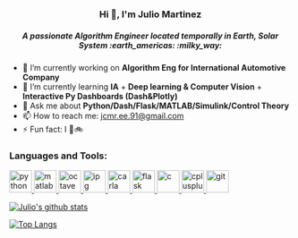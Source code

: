 <h3 align="center">Hi 👋, I'm Julio Martinez</h1>
<h5 align="center">A passionate Algorithm Engineer located temporally in Earth, Solar System :earth_americas: :milky_way:</h3>

- 🔭 I’m currently working on **Algorithm Eng for International Automotive Company**
- 🌱 I’m currently learning **IA** + **Deep learning & Computer Vision** + **Interactive Py Dashboards (Dash&Plotly)**
- 💬 Ask me about **Python/Dash/Flask/MATLAB/Simulink/Control Theory**
- 📫 How to reach me: jcmr.ee.91@gmail.com
- ⚡ Fun fact: I :metal::bike:



<h3 align="left">Languages and Tools:</h3>
<p align="left">
  <a href="https://www.python.org" target="_blank"> <img src="https://upload.wikimedia.org/wikipedia/commons/0/0a/Python.svg" alt="python" width="40" height="40"/> </a> 
  <a href="https://www.mathworks.com/" target="_blank"> <img src="https://upload.wikimedia.org/wikipedia/commons/2/21/Matlab_Logo.png" alt="matlab" width="40" height="40"/> </a>
  <a href="https://octave.sourceforge.io/" target="_blank"> <img src="https://upload.wikimedia.org/wikipedia/commons/6/6a/Gnu-octave-logo.svg" alt="octave" width="40" height="40"/> </a> 
  <a href="https://ipg-automotive.com/" target="_blank"> <img src="https://press.ipg-automotive.com/fileadmin/_processed_/3/6/csm_IPG_Automotive_Logo_Presse_CMYK_86ac76c353.jpg" alt="ipg" width="40" height="40"/> </a> 
  <a href="https://carla.org//" target="_blank"> <img src="https://carla.org//img/logo/carla-black-m.png" alt="carla" width="40" height="40"/> </a> 
   <a href="https://flask.palletsprojects.com/" target="_blank"> <img src="https://www.vectorlogo.zone/logos/pocoo_flask/pocoo_flask-icon.svg" alt="flask" width="40" height="40"/> </a> 
  <a href="https://www.cprogramming.com/" target="_blank"> <img src="https://upload.wikimedia.org/wikipedia/commons/3/35/The_C_Programming_Language_logo.svg" alt="c" width="40" height="40"/> </a> <a href="https://www.w3schools.com/cpp/" target="_blank"> <img src="https://upload.wikimedia.org/wikipedia/commons/thumb/1/18/ISO_C%2B%2B_Logo.svg/800px-ISO_C%2B%2B_Logo.svg.png" alt="cplusplus" width="40" height="40"/> </a> 
  <a href="https://git-scm.com/" target="_blank"> <img src="https://www.vectorlogo.zone/logos/git-scm/git-scm-icon.svg" alt="git" width="40" height="40"/> </a> 
  <!--<a href="https://www.java.com" target="_blank"> <img src="https://devicons.github.io/devicon/devicon.git/icons/java/java-original-wordmark.svg" alt="java" width="40" height="40"/>
  </a> <a href="https://www.linux.org/" target="_blank"> <img src="https://devicons.github.io/devicon/devicon.git/icons/linux/linux-original.svg" alt="linux" width="40" height="40"/> </a> 
   <a href="https://www.mysql.com/" target="_blank"> <img src="https://devicons.github.io/devicon/devicon.git/icons/mysql/mysql-original-wordmark.svg" alt="mysql" width="40" height="40"/> </a>
  <a href="https://www.sqlite.org/" target="_blank"> <img src="https://www.vectorlogo.zone/logos/sqlite/sqlite-icon.svg" alt="sqlite" width="40" height="40"/> </a> 
  <a href="https://www.arduino.cc/" target="_blank"> <img src="https://cdn.worldvectorlogo.com/logos/arduino-1.svg" alt="arduino" width="40" height="40"/> </a>
</p> -->

[![Julio's github stats](https://github-readme-stats.vercel.app/api?username=jcontrolresearch)](https://github.com/anuraghazra/github-readme-stats)

[![Top Langs](https://github-readme-stats.vercel.app/api/top-langs/?username=jcontrolresearch&layout=compact)](https://github.com/anuraghazra/github-readme-stats)

